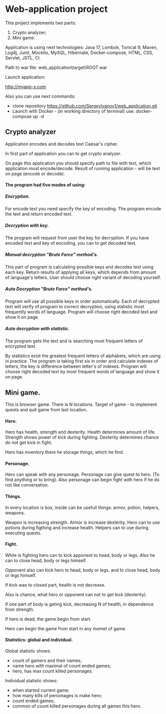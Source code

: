# Web-application project 

This project implements two parts:
1. Crypto analyzer;
2. Mini game.

Application is using next technologies:
Java 17, Lombok, Tomcat 9, Maven, Log4j, Junit, Mockito, MySQL, Hibernate, 
Docker-compose, HTML, CSS, Servlet, JSTL, CI.

Path to war file: web_application\target\ROOT.war

Launch application: 

http://myapp-s.com

Also you can use next commands:
- clone repository https://github.com/SergeyIvanov1/web_application.git
- Launch with Docker - (in working directory of terminal) use:
  docker-compose up -d


## Crypto analyzer

Application encodes and decodes text Caesar's cipher.

In first part of application you can to get crypto analyzer.

On page this application you should specify path to file with text, 
which application must encode/decode.
Result of running application - will be text on page (encode or decode).

#### The program had five modes of using:

##### Encryption. 

For encode text you need specify the key of encoding. 
The program encode the text and return encoded text.

##### Decryption with key. 

The program will request from user the key for decryption. 
If you have encoded text and key of encoding, you can to get decoded text.

##### Manual decryption "Brute Force" method's. 

This part of program is calculating possible keys and decodes text using each key. 
Return results of applying all keys, which depends from amount of language's letters.
User should choose right variant of decoding yourself.

##### Auto Decryption "Brute Force" method's. 

Program will use all possible keys in order automatically. 
Each of decrypted text will verify of program to correct decryption, 
using statistic most frequently words of language. 
Program will choose right decoded text and show it on page.

##### Auto decryption with statistic. 

The program gets the  text and is searching most frequent letters of encrypted text.

By statistics exist  the greatest frequent letters of alphabets, which are using in practice.
The program is taking first six in order and calculate indexes of letters,
the key is difference between letter's of indexes.
Program will choose right decoded text by most frequent words of language and show it on page.

## Mini game.

This is browser game. There is N locations. 
Target of game - to implement quests and quit game from last location.

#### Hero.

Hero has health, strength and dexterity. 
Health determines amount of life. 
Strength shows power of kick during fighting. 
Dexterity determines chance do not get kick in fight.

Hero has inventory there he storage things, which he find.

#### Personage.

Hero can speak with any personage.
Personage can give quest to hero. (To find anything or to bring). Also personage can begin fight with hero if he do not like conversation.

#### Things.

In every location is box, inside can be usefull things: 
armor, potion, helpers, weapons.

Weapon is increasing strength.
Armor is increase dexterity.
Hero can to use potions during figthing  and increase health.
Helpers can to use during executing quests.

#### Fight.

While is fighting hero can to kick apponent to head, body or legs. 
Also he can to close head, body or legs himself.

Opponent also can  kick hero to head, body or legs. and to close head, 
body or legs himself.

If kick was to closed part, health is not decrease.

Also is chance, what hero or opponent can not to get kick (dexterity).

If one part of body is geting kick, decreasing N of health, 
in dependence from strength.

If hero is dead, the game begin from start.

Hero can begin the game from start in any momet of game.

#### Statistics: global and individual.

Global statistic shows:
- count of gamers and their names;
- name hero with maximal of count ended games;
- hero, has max count killed personages.

Individual statistic shows:
- when started current game;
- how many kills of personages is make hero;
- count ended games;
- common of count killed personages during all games this hero.
